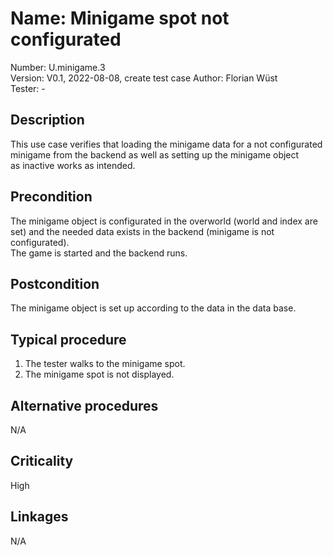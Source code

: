 # Name: Minigame spot not configurated

Number: U.minigame.3  
Version: V0.1, 2022-08-08, create test case
Author: Florian Wüst  
Tester: -  

## Description

This use case verifies that loading the minigame data for a not configurated minigame from the backend as well as setting up the minigame object  
as inactive works as intended.

## Precondition

The minigame object is configurated in the overworld (world and index are set) and the needed data exists in the backend (minigame is not configurated).  
The game is started and the backend runs.

## Postcondition

The minigame object is set up according to the data in the data base.

## Typical procedure

1. The tester walks to the minigame spot.  
2. The minigame spot is not displayed.

## Alternative procedures

N/A

## Criticality

High

## Linkages

N/A
